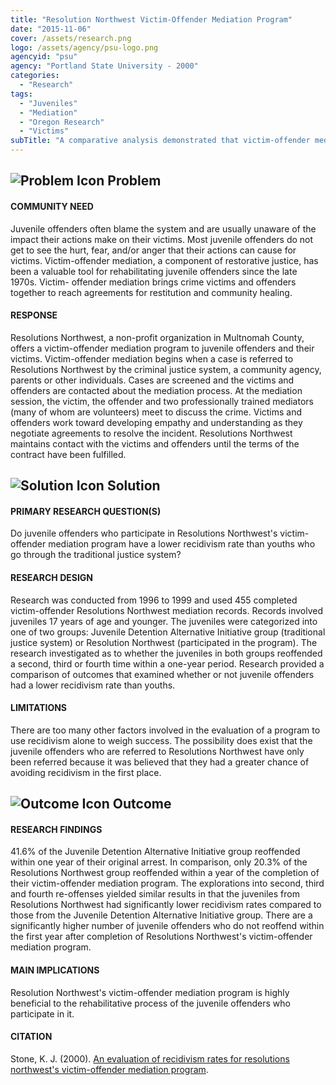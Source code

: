 ```yaml
---
title: "Resolution Northwest Victim-Offender Mediation Program"
date: "2015-11-06"
cover: /assets/research.png
logo: /assets/agency/psu-logo.png
agencyid: "psu"
agency: "Portland State University - 2000"
categories:
  - "Research"
tags:
  - "Juveniles"
  - "Mediation"
  - "Oregon Research"
  - "Victims"
subTitle: "A comparative analysis demonstrated that victim-offender meditation is highly beneficial in the rehabilitative process of juvenile offenders."
---
```


## ![Problem Icon](https://github.com/google/material-design-icons/raw/master/alert/1x_web/ic_error_outline_black_48dp.png "Problem") Problem

#### COMMUNITY NEED

Juvenile offenders often blame the system and are usually unaware of the impact their actions make on their victims. Most juvenile offenders do not get to see the hurt, fear, and/or anger that their actions can cause for victims. Victim-offender mediation, a component of restorative justice, has been a valuable tool for rehabilitating juvenile offenders since the late 1970s. Victim- offender mediation brings crime victims and offenders together to reach agreements for restitution and community healing.

#### RESPONSE

Resolutions Northwest, a non-profit organization in Multnomah County, offers a victim-offender mediation program to juvenile offenders and their victims. Victim-offender mediation begins when a case is referred to Resolutions Northwest by the criminal justice system, a community agency, parents or other individuals. Cases are screened and the victims and offenders are contacted about the mediation process. At the mediation session, the victim, the offender and two professionally trained mediators (many of whom are volunteers) meet to discuss the crime. Victims and offenders work toward developing empathy and understanding as they negotiate agreements to resolve the incident. Resolutions Northwest maintains contact with the victims and offenders until the terms of the contract have been fulfilled.

## ![Solution Icon](https://github.com/google/material-design-icons/raw/master/action/1x_web/ic_lightbulb_outline_black_48dp.png "Solution") Solution

#### PRIMARY RESEARCH QUESTION(S)

Do juvenile offenders who participate in Resolutions Northwest's victim-offender mediation program have a lower recidivism rate than youths who go through the traditional justice system?

#### RESEARCH DESIGN

Research was conducted from 1996 to 1999 and used 455 completed victim-offender Resolutions Northwest mediation records. Records involved juveniles 17 years of age and younger. The juveniles were categorized into one of two groups: Juvenile Detention Alternative Initiative group (traditional justice system) or Resolution Northwest (participated in the program). The research investigated as to whether the juveniles in both groups reoffended a second, third or fourth time within a one-year period. Research provided a comparison of outcomes that examined whether or not juvenile offenders had a lower recidivism rate than youths.

#### LIMITATIONS

There are too many other factors involved in the evaluation of a program to use recidivism alone to weigh success. The possibility does exist that the juvenile offenders who are referred to Resolutions Northwest have only been referred because it was believed that they had a greater chance of avoiding recidivism in the first place.

## ![Outcome Icon](https://github.com/google/material-design-icons/raw/master/action/1x_web/ic_view_list_black_48dp.png "Outcome") Outcome

#### RESEARCH FINDINGS

41.6% of the Juvenile Detention Alternative Initiative group reoffended within one year of their original arrest. In comparison, only 20.3% of the Resolutions Northwest group reoffended within a year of the completion of their victim-offender mediation program. The explorations into second, third and fourth re-offenses yielded similar results in that the juveniles from Resolutions Northwest had significantly lower recidivism rates compared to those from the Juvenile Detention Alternative Initiative group. There are a significantly higher number of juvenile offenders who do not reoffend within the first year after completion of Resolutions Northwest's victim-offender mediation program.

#### MAIN IMPLICATIONS

Resolution Northwest's victim-offender mediation program is highly beneficial to the rehabilitative process of the juvenile offenders who participate in it.

#### CITATION

Stone, K. J. (2000). [An evaluation of recidivism rates for resolutions northwest's victim-offender mediation program](https://pdxscholar.library.pdx.edu/open_access_etds/2291/).
